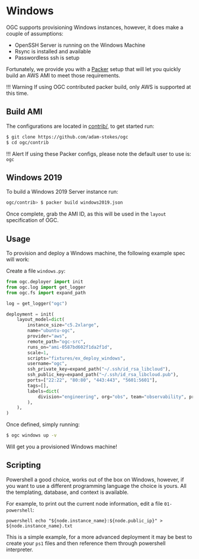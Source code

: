 # Windows

OGC supports provisioning Windows instances, however, it does make a couple of assumptions:

* OpenSSH Server is running on the Windows Machine
* Rsync is installed and available
* Passwordless ssh is setup

Fortunately, we provide you with a [Packer](https://packer.io) setup that will let you 
quickly build an AWS AMI to meet those requirements.

!!! Warning
    If using OGC contributed packer build, only AWS is supported at this time.

## Build AMI

The configurations are located in [contrib/](https://github.com/adam-stokes/ogc/contrib), to get started run:

``` sh
$ git clone https://github.com/adam-stokes/ogc
$ cd ogc/contrib
```

!!! Alert
    If using these Packer configs, please note the default user to use is: `ogc`

## Windows 2019

To build a Windows 2019 Server instance run:

``` sh
ogc/contrib> $ packer build windows2019.json
```

Once complete, grab the AMI ID, as this will be used in the `layout` specification of OGC.

## Usage

To provision and deploy a Windows machine, the following example spec will work:

Create a file `windows.py`:

```python
from ogc.deployer import init
from ogc.log import get_logger
from ogc.fs import expand_path

log = get_logger("ogc")

deployment = init(
    layout_model=dict(
        instance_size="c5.2xlarge",
        name="ubuntu-ogc",
        provider="aws",
        remote_path="ogc-src",
        runs_on="ami-0587bd602f1da2f1d",
        scale=1,
        scripts="fixtures/ex_deploy_windows",
        username="ogc",
        ssh_private_key=expand_path("~/.ssh/id_rsa_libcloud"),
        ssh_public_key=expand_path("~/.ssh/id_rsa_libcloud.pub"),
        ports=["22:22", "80:80", "443:443", "5601:5601"],
        tags=[],
        labels=dict(
            division="engineering", org="obs", team="observability", project="perf"
        ),
    ),
)
```

Once defined, simply running:

``` sh
$ ogc windows up -v
```

Will get you a provisioned Windows machine!

## Scripting

Powershell a good choice, works out of the box on Windows, however, if you want to use a different programming 
language the choice is yours. All the templating, database, and context is available.

For example, to print out the current node information, edit a file `01-powershell`:

```
powershell echo "${node.instance_name}:${node.public_ip}" > ${node.instance_name}.txt
```

This is a simple example, for a more advanced deployment it may be best to create 
your `ps1` files and then reference them through powershell interpreter.